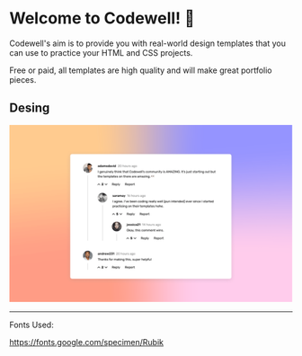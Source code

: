 
# Welcome to Codewell! 👋

Codewell's aim is to provide you with real-world design templates that you can use to practice your HTML and CSS projects. 

Free or paid, all templates are high quality and will make great portfolio pieces.

## Desing

![The desing](./Design/Comment%20Template%20-%20Desktop%20View.png)

___

Fonts Used: 

https://fonts.google.com/specimen/Rubik